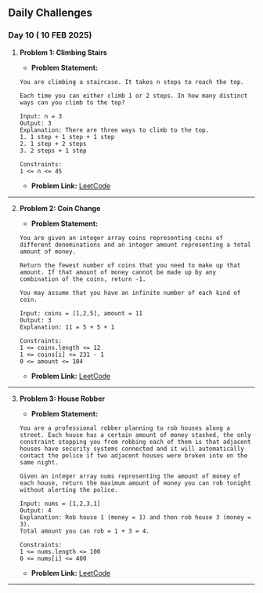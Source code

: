 ## Daily Challenges

### Day 10 ( 10 FEB 2025)

1. **Problem 1: Climbing Stairs**
   - **Problem Statement:** 
   
   ````
   You are climbing a staircase. It takes n steps to reach the top.

   Each time you can either climb 1 or 2 steps. In how many distinct ways can you climb to the top?

   Input: n = 3
   Output: 3
   Explanation: There are three ways to climb to the top.
   1. 1 step + 1 step + 1 step
   2. 1 step + 2 steps
   3. 2 steps + 1 step

   Constraints: 
   1 <= n <= 45

   ````
   - **Problem Link:** [LeetCode](https://leetcode.com/problems/climbing-stairs/description/)
---

2. **Problem 2: Coin Change**
   - **Problem Statement:** 
   
   ```
   You are given an integer array coins representing coins of different denominations and an integer amount representing a total amount of money.

   Return the fewest number of coins that you need to make up that amount. If that amount of money cannot be made up by any combination of the coins, return -1.

   You may assume that you have an infinite number of each kind of coin.

   Input: coins = [1,2,5], amount = 11
   Output: 3
   Explanation: 11 = 5 + 5 + 1

   Constraints:
   1 <= coins.length <= 12
   1 <= coins[i] <= 231 - 1
   0 <= amount <= 104

   ```
   - **Problem Link:** [LeetCode](https://leetcode.com/problems/coin-change/description/)
---

3. **Problem 3: House Robber**
   - **Problem Statement:** 
   
   ````
   You are a professional robber planning to rob houses along a street. Each house has a certain amount of money stashed, the only constraint stopping you from robbing each of them is that adjacent houses have security systems connected and it will automatically contact the police if two adjacent houses were broken into on the same night.

   Given an integer array nums representing the amount of money of each house, return the maximum amount of money you can rob tonight without alerting the police.

   Input: nums = [1,2,3,1]
   Output: 4
   Explanation: Rob house 1 (money = 1) and then rob house 3 (money = 3).
   Total amount you can rob = 1 + 3 = 4.

   Constraints:
   1 <= nums.length <= 100
   0 <= nums[i] <= 400

   ````
   - **Problem Link:** [LeetCode](https://leetcode.com/problems/house-robber/)
   
---